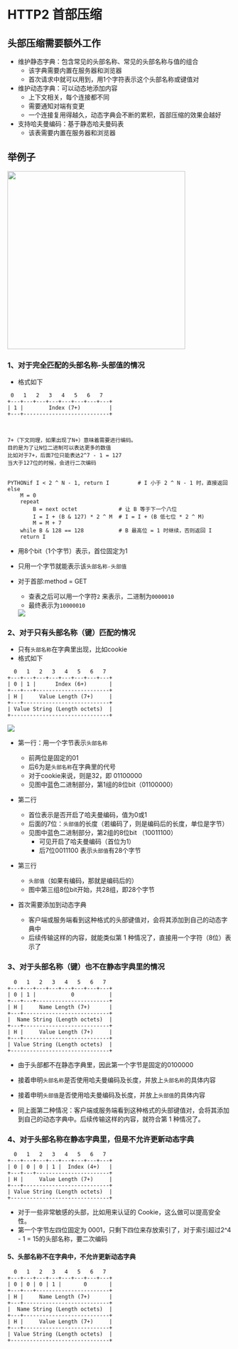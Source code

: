 # HTTP2 首部压缩
## 头部压缩需要额外工作
- 维护静态字典：包含常见的头部名称、常见的头部名称与值的组合
	- 该字典需要内置在服务器和浏览器
	- 首次请求中就可以用到，用1个字符表示这个头部名称或键值对
- 维护动态字典：可以动态地添加内容
	- 上下文相关，每个连接都不同 
	- 需要通知对端有变更
	- 一个连接复用得越久，动态字典会不断的累积，首部压缩的效果会越好
- 支持哈夫曼编码：基于静态哈夫曼码表
	- 该表需要内置在服务器和浏览器

## 举例子
<img style='width: 400px;' src='./img/staticLibrary.jpg' />

### 1、对于完全匹配的头部名称-头部值的情况
- 格式如下

```
 0   1   2   3   4   5   6   7
+---+---+---+---+---+---+---+---+
| 1 |        Index (7+)         |
+---+---------------------------+



7+（下文同理，如果出现了N+）意味着需要进行编码。
目的是为了让N位二进制可以表达更多的数值
比如对于7+，后面7位只能表达2^7 - 1 = 127
当大于127位的时候，会进行二次编码


PYTHONif I < 2 ^ N - 1, return I         # I 小于 2 ^ N - 1 时，直接返回
else
    M = 0
    repeat
        B = next octet             # 让 B 等于下一个八位
        I = I + (B & 127) * 2 ^ M  # I = I + (B 低七位 * 2 ^ M)
        M = M + 7
    while B & 128 == 128           # B 最高位 = 1 时继续，否则返回 I
    return I
```
- 用8个bit（1个字节）表示，首位固定为1
- 只用一个字节就能表示该`头部名称-头部值`
- 对于首部:method = GET
	- 查表之后可以用一个字符`2` 来表示，二进制为`0000010`
	- 最终表示为`10000010`
	
	<img src='./img/h2_wholeMatch.jpg' />

### 2、对于只有头部名称（键）匹配的情况
- 只有`头部名称`在字典里出现，比如cookie
- 格式如下

```
  0   1   2   3   4   5   6   7
+---+---+---+---+---+---+---+---+
| 0 | 1 |      Index (6+)       |
+---+---+-----------------------+
| H |     Value Length (7+)     |
+---+---------------------------+
| Value String (Length octets)  |
+-------------------------------+
```

<img src='./img/h2_keyMatch.jpg' />

- 第一行：用一个字节表示`头部名称`
	- 前两位是固定的01
	- 后6为是`头部名称`在字典里的代号
	- 对于cookie来说，则是32，即 01100000
	- 见图中蓝色二进制部分，第1组的8位bit（01100000）
- 第二行

	- 首位表示是否开启了哈夫曼编码，值为0或1
	- 后面的7位：`头部值`的长度（若编码了，则是编码后的长度，单位是字节）
	- 见图中蓝色二进制部分，第2组的8位bit （10011100）
		- 可见开启了哈夫曼编码（首位为1） 
		- 后7位0011100 表示`头部值`有28个字节
- 第三行
	-  `头部值`（如果有编码，那就是编码后的）
	-  图中第三组8位bit开始，共28组，即28个字节

- 首次需要添加到动态字典
	- 客户端或服务端看到这种格式的头部键值对，会将其添加到自己的动态字典中
	- 后续传输这样的内容，就能类似第 1 种情况了，直接用一个字符（8位）表示了 
	
### 3、对于头部名称（键）也不在静态字典里的情况
```
  0   1   2   3   4   5   6   7
+---+---+---+---+---+---+---+---+
| 0 | 1 |           0           |
+---+---+-----------------------+
| H |     Name Length (7+)      |
+---+---------------------------+
|  Name String (Length octets)  |
+---+---------------------------+
| H |     Value Length (7+)     |
+---+---------------------------+
| Value String (Length octets)  |
+-------------------------------+
```

- 由于头部都不在静态字典里，因此第一个字节是固定的0100000
- 接着申明`头部名称`是否使用哈夫曼编码及长度，并放上`头部名称`的具体内容
- 接着申明`头部值`是否使用哈夫曼编码及长度，并放上`头部值`的具体内容

- 同上面第二种情况：客户端或服务端看到这种格式的头部键值对，会将其添加到自己的动态字典中。后续传输这样的内容，就符合第 1 种情况了。

### 4、对于头部名称在静态字典里，但是不允许更新动态字典
```
  0   1   2   3   4   5   6   7
+---+---+---+---+---+---+---+---+
| 0 | 0 | 0 | 1 |  Index (4+)   |
+---+---+-----------------------+
| H |     Value Length (7+)     |
+---+---------------------------+
| Value String (Length octets)  |
+-------------------------------+
```
- 对于一些非常敏感的头部，比如用来认证的 Cookie，这么做可以提高安全性。
- 第一个字节左四位固定为 0001，只剩下四位来存放索引了，对于索引超过2^4 - 1 = 15的头部名称，要二次编码

#### 5、头部名称不在字典中，不允许更新动态字典
```
  0   1   2   3   4   5   6   7
+---+---+---+---+---+---+---+---+
| 0 | 0 | 0 | 1 |       0       |
+---+---+-----------------------+
| H |     Name Length (7+)      |
+---+---------------------------+
|  Name String (Length octets)  |
+---+---------------------------+
| H |     Value Length (7+)     |
+---+---------------------------+
| Value String (Length octets)  |
+-------------------------------+
```